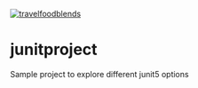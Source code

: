 [![travelfoodblends](https://circleci.com/gh/travelfoodblends/junitproject.svg?style=shield)](https://app.circleci.com/pipelines/github/travelfoodblends/junitproject?branch=circleci-project-setup)

# junitproject
Sample project to explore different junit5 options
